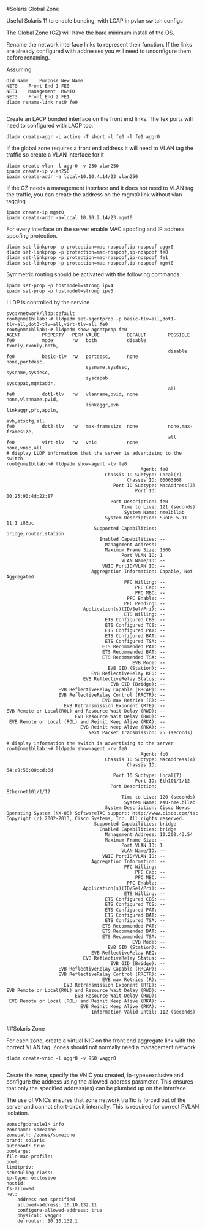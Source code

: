 #Solaris Global Zone

Useful Solaris 11 to enable bonding, with LCAP in pvlan switch configs

The Global Zone (GZ) will have the bare minimum install of the OS.

Rename the network interface links to represent their function. If the links are already configured with addresses you will need to unconfigure them before renaming.

Assuming:

```` 
Old Name	Purpose	New Name
NET0	Front End 1	FE0
NET1	Management	MGMT0
NET3	Front End 2	FE1
dladm rename-link net0 fe0
 
```` 

Create an LACP bonded interface on the front end links. The fex ports will need to configured with LACP too.

```` 
dladm create-aggr -L active -T short -l fe0 -l fe1 aggr0
```` 
If the global zone requires a front end address it will need to VLAN tag the traffic so create a VLAN interface for it

```` 
dladm create-vlan -l aggr0 -v 250 vlan250
ipadm create-ip vlan250
ipadm create-addr -a local=10.10.4.14/23 vlan250
```` 
If the GZ needs a management interface and it does not need to VLAN tag the traffic,  you can create the address on the mgmt0 link without vlan tagging

```` 
ipadm create-ip mgmt0
ipadm create-addr -a=local 10.10.2.14/23 mgmt0
```` 
 

For every interface on the server enable MAC spoofing and IP address spoofing protection.

```` 
dladm set-linkprop -p protection=mac-nospoof,ip-nospoof aggr0
dladm set-linkprop -p protection=mac-nospoof,ip-nospoof fe0
dladm set-linkprop -p protection=mac-nospoof,ip-nospoof fe1
dladm set-linkprop -p protection=mac-nospoof,ip-nospoof mgmt0
```` 
 

Symmetric routing should be activated with the following commands

```` 
ipadm set-prop -p hostmodel=strong ipv4
ipadm set-prop -p hostmodel=strong ipv6

```` 
LLDP is controlled by the service

```` 
svc:/network/lldp:default
root@nme1bllab:~# lldpadm set-agentprop -p basic-tlv=all,dot1-tlv=all,dot3-tlv=all,virt-tlv=all fe0
root@nme1bllab:~# lldpadm show-agentprop fe0
AGENT        PROPERTY   PERM VALUE          DEFAULT        POSSIBLE
fe0          mode       rw   both           disable        txonly,rxonly,both,
                                                           disable
fe0          basic-tlv  rw   portdesc,      none           none,portdesc,
                             sysname,sysdesc,              sysname,sysdesc,
                             syscapab                      syscapab,mgmtaddr,
                                                           all
fe0          dot1-tlv   rw   vlanname,pvid, none           none,vlanname,pvid,
                             linkaggr,evb                  linkaggr,pfc,appln,
                                                           evb,etscfg,all
fe0          dot3-tlv   rw   max-framesize  none           none,max-framesize,
                                                           all
fe0          virt-tlv   rw   vnic           none           none,vnic,all
# display LLDP information that the server is advertising to the switch
root@nme1bllab:~# lldpadm show-agent -lv fe0
                                                 Agent: fe0
                                    Chassis ID Subtype: Local(7)
                                            Chassis ID: 00063868
                                       Port ID Subtype: MacAddress(3)
                                               Port ID: 00:25:90:4d:22:87
                                      Port Description: fe0
                                          Time to Live: 121 (seconds)
                                           System Name: nme1bllab
                                    System Description: SunOS 5.11 11.1 i86pc
                                Supported Capabilities: bridge,router,station
                                  Enabled Capabilities: --
                                    Management Address: --
                                    Maximum Frame Size: 1500
                                          Port VLAN ID: 1
                                          VLAN Name/ID: --
                                   VNIC PortID/VLAN ID: --
                               Aggregation Information: Capable, Not Aggregated
                                           PFC Willing: --
                                               PFC Cap: --
                                               PFC MBC: --
                                            PFC Enable: --
                                           PFC Pending: --
                            Application(s)(ID/Sel/Pri): --
                                           ETS Willing: --
                                    ETS Configured CBS: --
                                    ETS Configured TCS: --
                                    ETS Configured PAT: --
                                    ETS Configured BAT: --
                                    ETS Configured TSA: --
                                   ETS Recommended PAT: --
                                   ETS Recommended BAT: --
                                   ETS Recommended TSA: --
                                              EVB Mode: --
                                     EVB GID (Station): --
                               EVB ReflectiveRelay REQ: --
                            EVB ReflectiveRelay Status: --
                                      EVB GID (Bridge): --
                   EVB ReflectiveRelay Capable (RRCAP): --
                   EVB ReflectiveRelay Control (RRCTR): --
                                   EVB max Retries (R): --
                     EVB Retransmission Exponent (RTE): --
EVB Remote or Local(ROL) and Resource Wait Delay (RWD): --
                         EVB Resource Wait Delay (RWD): --
 EVB Remote or Local (ROL) and Reinit Keep Alive (RKA): --
                           EVB Reinit Keep Alive (RKA): --
                              Next Packet Transmission: 25 (seconds)
 
# display information the switch is advertising to the server
root@nme1bllab:~# lldpadm show-agent -rv fe0
                                                 Agent: fe0
                                    Chassis ID Subtype: MacAddress(4)
                                            Chassis ID: 64:e9:50:00:cd:8d
                                       Port ID Subtype: Local(7)
                                               Port ID: Eth101/1/12
                                      Port Description: Ethernet101/1/12
                                          Time to Live: 120 (seconds)
                                           System Name: as0-nme.bllab
                                    System Description: Cisco Nexus Operating System (NX-OS) SoftwareTAC support: http://www.cisco.com/tac Copyright (c) 2002-2013, Cisco Systems, Inc. All rights reserved.
                                Supported Capabilities: bridge
                                  Enabled Capabilities: bridge
                                    Management Address: 10.200.43.54
                                    Maximum Frame Size: --
                                          Port VLAN ID: 1
                                          VLAN Name/ID: --
                                   VNIC PortID/VLAN ID: --
                               Aggregation Information: --
                                           PFC Willing: --
                                               PFC Cap: --
                                               PFC MBC: --
                                            PFC Enable: --
                            Application(s)(ID/Sel/Pri): --
                                           ETS Willing: --
                                    ETS Configured CBS: --
                                    ETS Configured TCS: --
                                    ETS Configured PAT: --
                                    ETS Configured BAT: --
                                    ETS Configured TSA: --
                                   ETS Recommended PAT: --
                                   ETS Recommended BAT: --
                                   ETS Recommended TSA: --
                                              EVB Mode: --
                                     EVB GID (Station): --
                               EVB ReflectiveRelay REQ: --
                            EVB ReflectiveRelay Status: --
                                      EVB GID (Bridge): --
                   EVB ReflectiveRelay Capable (RRCAP): --
                   EVB ReflectiveRelay Control (RRCTR): --
                                   EVB max Retries (R): --
                     EVB Retransmission Exponent (RTE): --
EVB Remote or Local(ROL) and Resource Wait Delay (RWD): --
                         EVB Resource Wait Delay (RWD): --
 EVB Remote or Local (ROL) and Reinit Keep Alive (RKA): --
                           EVB Reinit Keep Alive (RKA): --
                               Information Valid Until: 112 (seconds)
 
```` 

##Solaris Zone
 

For each zone, create a virtual NIC on the front end aggregate link with the correct VLAN tag. Zones should not normally need a management network

```` 
dladm create-vnic -l aggr0 -v 950 vaggr0
 
```` 

Create the zone, specify the VNIC you created, ip-type=exclusive and configure the address using the allowed-address parameter. This ensures that only the specified address(es) can be plumbed up on the interface. 

The use of VNICs ensures that zone network traffic is forced out of the server and cannot short-circuit internally. This is required for correct PVLAN isolation.
````
zonecfg:oracle1> info
zonename: somezone
zonepath: /zones/somezone
brand: solaris
autoboot: true
bootargs: 
file-mac-profile: 
pool: 
limitpriv: 
scheduling-class: 
ip-type: exclusive
hostid: 
fs-allowed: 
net:
    address not specified
    allowed-address: 10.10.132.11
    configure-allowed-address: true
    physical: vaggr0
    defrouter: 10.10.132.1
````
